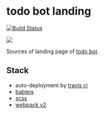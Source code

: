 # todo bot landing
[![Build Status](https://travis-ci.org/botstory/todo-bot-landing.svg?branch=develop)](https://travis-ci.org/botstory/todo-bot-landing)


[![](https://raw.githubusercontent.com/botstory/todo-bot-landing/feature/stylization-for-todo-bot/src/assets/todobotstory.png)](https://robohash.org/todobotstory)

Sources of landing page of
[todo bot](https://github.com/botstory/todo-bot).

## Stack

- auto-deployment by
[travis ci](https://gist.github.com/domenic/ec8b0fc8ab45f39403dd)
- [bablejs](https://babeljs.io/)
- [scss](http://sass-lang.com/)
- [webpack v2](https://webpack.github.io/)
